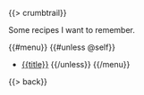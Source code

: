 {{> crumbtrail}}

Some recipes I want to remember.

{{#menu}}
{{#unless @self}}
* [{{title}}]({{href}})
{{/unless}}
{{/menu}}

{{> back}}
